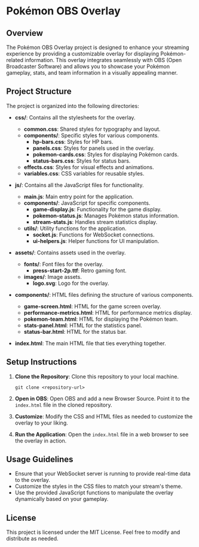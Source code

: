 # Pokémon OBS Overlay

## Overview
The Pokémon OBS Overlay project is designed to enhance your streaming experience by providing a customizable overlay for displaying Pokémon-related information. This overlay integrates seamlessly with OBS (Open Broadcaster Software) and allows you to showcase your Pokémon gameplay, stats, and team information in a visually appealing manner.

## Project Structure
The project is organized into the following directories:

- **css/**: Contains all the stylesheets for the overlay.
  - **common.css**: Shared styles for typography and layout.
  - **components/**: Specific styles for various components.
    - **hp-bars.css**: Styles for HP bars.
    - **panels.css**: Styles for panels used in the overlay.
    - **pokemon-cards.css**: Styles for displaying Pokémon cards.
    - **status-bars.css**: Styles for status bars.
  - **effects.css**: Styles for visual effects and animations.
  - **variables.css**: CSS variables for reusable styles.

- **js/**: Contains all the JavaScript files for functionality.
  - **main.js**: Main entry point for the application.
  - **components/**: JavaScript for specific components.
    - **game-display.js**: Functionality for the game display.
    - **pokemon-status.js**: Manages Pokémon status information.
    - **stream-stats.js**: Handles stream statistics display.
  - **utils/**: Utility functions for the application.
    - **socket.js**: Functions for WebSocket connections.
    - **ui-helpers.js**: Helper functions for UI manipulation.

- **assets/**: Contains assets used in the overlay.
  - **fonts/**: Font files for the overlay.
    - **press-start-2p.ttf**: Retro gaming font.
  - **images/**: Image assets.
    - **logo.svg**: Logo for the overlay.

- **components/**: HTML files defining the structure of various components.
  - **game-screen.html**: HTML for the game screen overlay.
  - **performance-metrics.html**: HTML for performance metrics display.
  - **pokemon-team.html**: HTML for displaying the Pokémon team.
  - **stats-panel.html**: HTML for the statistics panel.
  - **status-bar.html**: HTML for the status bar.

- **index.html**: The main HTML file that ties everything together.

## Setup Instructions
1. **Clone the Repository**: Clone this repository to your local machine.
   ```
   git clone <repository-url>
   ```

2. **Open in OBS**: Open OBS and add a new Browser Source. Point it to the `index.html` file in the cloned repository.

3. **Customize**: Modify the CSS and HTML files as needed to customize the overlay to your liking.

4. **Run the Application**: Open the `index.html` file in a web browser to see the overlay in action.

## Usage Guidelines
- Ensure that your WebSocket server is running to provide real-time data to the overlay.
- Customize the styles in the CSS files to match your stream's theme.
- Use the provided JavaScript functions to manipulate the overlay dynamically based on your gameplay.

## License
This project is licensed under the MIT License. Feel free to modify and distribute as needed.